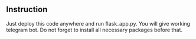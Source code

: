 ## Instruction

Just deploy this code anywhere and run flask_app.py.
You will give working telegram bot.
Do not forget to install all necessary packages before that.
